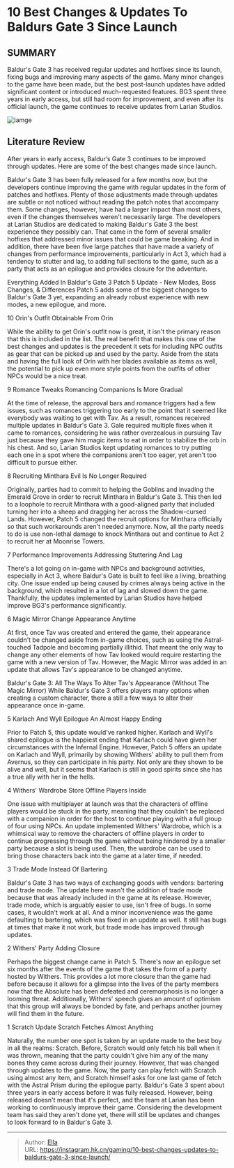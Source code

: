 # 10 Best Changes &amp; Updates To Baldurs Gate 3 Since Launch


## SUMMARY 


Baldur&#39;s Gate 3
 has received regular updates and hotfixes since its launch, fixing bugs and improving many aspects of the game. 
 Many minor changes to the game have been made, but the best post-launch updates have added significant content or introduced much-requested features. 
BG3
 spent three years in early access, but still had room for improvement, and even after its official launch, the game continues to receive updates from Larian Studios. 

![iamge](https://static1.srcdn.com/wordpress/wp-content/uploads/2023/12/bg3-withers-scratch.jpg)

## Literature Review

After years in early access, Baldur’s Gate 3 continues to be improved through updates. Here are some of the best changes made since launch.




Baldur&#39;s Gate 3 has been fully released for a few months now, but the developers continue improving the game with regular updates in the form of patches and hotfixes. Plenty of those adjustments made through updates are subtle or not noticed without reading the patch notes that accompany them. Some changes, however, have had a larger impact than most others, even if the changes themselves weren&#39;t necessarily large.
The developers at Larian Studios are dedicated to making Baldur&#39;s Gate 3 the best experience they possibly can. That came in the form of several smaller hotfixes that addressed minor issues that could be game breaking. And in addition, there have been five large patches that have made a variety of changes from performance improvements, particularly in Act 3, which had a tendency to stutter and lag, to adding full sections to the game, such as a party that acts as an epilogue and provides closure for the adventure.
            
 
 Everything Added In Baldur&#39;s Gate 3 Patch 5 Update - New Modes, Boss Changes, &amp; Differences 
Patch 5 adds some of the biggest changes to Baldur&#39;s Gate 3 yet, expanding an already robust experience with new modes, a new epilogue, and more.












 








 10  Orin&#39;s Outfit 
Obtainable From Orin
        

While the ability to get Orin&#39;s outfit now is great, it isn&#39;t the primary reason that this is included in the list. The real benefit that makes this one of the best changes and updates is the precedent it sets for including NPC outfits as gear that can be picked up and used by the party. Aside from the stats and having the full look of Orin with her blades available as items as well, the potential to pick up even more style points from the outfits of other NPCs would be a nice treat.





 9  Romance Tweaks 
Romancing Companions Is More Gradual


 







At the time of release, the approval bars and romance triggers had a few issues, such as romances triggering too early to the point that it seemed like everybody was waiting to get with Tav. As a result, romances received multiple updates in Baldur&#39;s Gate 3. Gale required multiple fixes when it came to romances, considering he was rather overzealous in pursuing Tav just because they gave him magic items to eat in order to stabilize the orb in his chest. And so, Larian Studios kept updating romances to try putting each one in a spot where the companions aren&#39;t too eager, yet aren&#39;t too difficult to pursue either.





 8  Recruiting Minthara 
Evil Is No Longer Required
        

Originally, parties had to commit to helping the Goblins and invading the Emerald Grove in order to recruit Minthara in Baldur&#39;s Gate 3. This then led to a loophole to recruit Minthara with a good-aligned party that included turning her into a sheep and dragging her across the Shadow-cursed Lands. However, Patch 5 changed the recruit options for Minthara officially so that such workarounds aren&#39;t needed anymore. Now, all the party needs to do is use non-lethal damage to knock Minthara out and continue to Act 2 to recruit her at Moonrise Towers.





 7  Performance Improvements 
Addressing Stuttering And Lag
        

There&#39;s a lot going on in-game with NPCs and background activities, especially in Act 3, where Baldur&#39;s Gate is built to feel like a living, breathing city. One issue ended up being caused by crimes always being active in the background, which resulted in a lot of lag and slowed down the game. Thankfully, the updates implemented by Larian Studios have helped improve BG3&#39;s performance significantly.





 6  Magic Mirror 
Change Appearance Anytime
        

At first, once Tav was created and entered the game, their appearance couldn&#39;t be changed aside from in-game choices, such as using the Astral-touched Tadpole and becoming partially illithid. That meant the only way to change any other elements of how Tav looked would require restarting the game with a new version of Tav. However, the Magic Mirror was added in an update that allows Tav&#39;s appearance to be changed anytime.
            
 
 Baldur&#39;s Gate 3: All The Ways To Alter Tav&#39;s Appearance (Without The Magic Mirror) 
While Baldur&#39;s Gate 3 offers players many options when creating a custom character, there a still a few ways to alter their appearance once in-game.








 5  Karlach And Wyll Epilogue 
An Almost Happy Ending


 







Prior to Patch 5, this update would&#39;ve ranked higher. Karlach and Wyll&#39;s shared epilogue is the happiest ending that Karlach could have given her circumstances with the Infernal Engine. However, Patch 5 offers an update on Karlach and Wyll, primarily by showing Withers&#39; ability to pull them from Avernus, so they can participate in his party. Not only are they shown to be alive and well, but it seems that Karlach is still in good spirits since she has a true ally with her in the hells.





 4  Withers&#39; Wardrobe 
Store Offline Players Inside
        

One issue with multiplayer at launch was that the characters of offline players would be stuck in the party, meaning that they couldn&#39;t be replaced with a companion in order for the host to continue playing with a full group of four using NPCs. An update implemented Withers&#39; Wardrobe, which is a whimsical way to remove the characters of offline players in order to continue progressing through the game without being hindered by a smaller party because a slot is being used. Then, the wardrobe can be used to bring those characters back into the game at a later time, if needed.





 3  Trade Mode 
Instead Of Bartering
        

Baldur&#39;s Gate 3 has two ways of exchanging goods with vendors: bartering and trade mode. The update here wasn&#39;t the addition of trade mode because that was already included in the game at its release. However, trade mode, which is arguably easier to use, isn&#39;t free of bugs. In some cases, it wouldn&#39;t work at all. And a minor inconvenience was the game defaulting to bartering, which was fixed in an update as well. It still has bugs at times that make it not work, but trade mode has improved through updates.





 2  Withers&#39; Party 
Adding Closure


 







Perhaps the biggest change came in Patch 5. There&#39;s now an epilogue set six months after the events of the game that takes the form of a party hosted by Withers. This provides a lot more closure than the game had before because it allows for a glimpse into the lives of the party members now that the Absolute has been defeated and ceremorphosis is no longer a looming threat. Additionally, Withers&#39; speech gives an amount of optimism that this group will always be bonded by fate, and perhaps another journey will find them in the future.





 1  Scratch Update 
Scratch Fetches Almost Anything
        

Naturally, the number one spot is taken by an update made to the best boy in all the realms: Scratch. Before, Scratch would only fetch his ball when it was thrown, meaning that the party couldn&#39;t give him any of the many bones they came across during their journey. However, that was changed through updates to the game. Now, the party can play fetch with Scratch using almost any item, and Scratch himself asks for one last game of fetch with the Astral Prism during the epilogue party.
Baldur&#39;s Gate 3 spent about three years in early access before it was fully released. However, being released doesn&#39;t mean that it&#39;s perfect, and the team at Larian has been working to continuously improve their game. Considering the development team has said they aren&#39;t done yet, there will still be updates and changes to look forward to in Baldur&#39;s Gate 3.

---

> Author: [Ella](https://instagram.hk.cn/)  
> URL: https://instagram.hk.cn/gaming/10-best-changes-updates-to-baldurs-gate-3-since-launch/  

